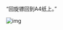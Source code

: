“回旋镖回到A4纸上。” 


![img](https://chinadigitaltimes.net/chinese/files/2024/05/20240504_dailyquote.png)

